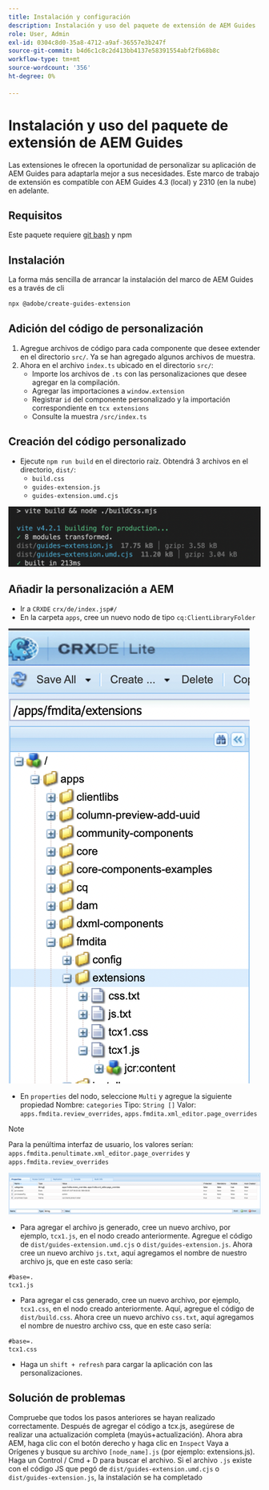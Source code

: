 ```yaml
---
title: Instalación y configuración
description: Instalación y uso del paquete de extensión de AEM Guides
role: User, Admin
exl-id: 0304c8d0-35a8-4712-a9af-36557e3b247f
source-git-commit: b4d6c1c8c2d413bb4137e58391554abf2fb68b8c
workflow-type: tm+mt
source-wordcount: '356'
ht-degree: 0%

---
```


# Instalación y uso del paquete de extensión de AEM Guides

Las extensiones le ofrecen la oportunidad de personalizar su aplicación de AEM Guides para adaptarla mejor a sus necesidades. Este marco de trabajo de extensión es compatible con AEM Guides 4.3 (local) y 2310 (en la nube) en adelante.

## Requisitos 

Este paquete requiere [git bash](https://github.com/git-guides/install-git) y npm

## Instalación

La forma más sencilla de arrancar la instalación del marco de AEM Guides es a través de cli

```bash
npx @adobe/create-guides-extension
```

## Adición del código de personalización

1. Agregue archivos de código para cada componente que desee extender en el directorio `src/`. Ya se han agregado algunos archivos de muestra.
2. Ahora en el archivo `index.ts` ubicado en el directorio `src/`:
   - Importe los archivos de `.ts` con las personalizaciones que desee agregar en la compilación.
   - Agregar las importaciones a `window.extension`
   - Registrar `id` del componente personalizado y la importación correspondiente en `tcx extensions`
   - Consulte la muestra `/src/index.ts`

## Creación del código personalizado

- Ejecute `npm run build` en el directorio raíz. Obtendrá 3 archivos en el directorio, `dist/`:
   - `build.css`
   - `guides-extension.js`
   - `guides-extension.umd.cjs`

![Salida de compilación](./../imgs/build_output.png)

## Añadir la personalización a AEM

- Ir a `CRXDE` `crx/de/index.jsp#/`
- En la carpeta `apps`, cree un nuevo nodo de tipo `cq:ClientLibraryFolder`

![Estructura de carpetas](./../imgs/crxde_folder_structure.png)

- En `properties` del nodo, seleccione `Multi` y agregue la siguiente propiedad
Nombre: `categories`
Tipo: `String []`
Valor: `apps.fmdita.review_overrides`, `apps.fmdita.xml_editor.page_overrides`

>[!NOTE]
>
> Para la penúltima interfaz de usuario, los valores serían: `apps.fmdita.penultimate.xml_editor.page_overrides` y `apps.fmdita.review_overrides`


![Propiedades de carpeta](./../imgs/crxde_folder_properties.png)

- Para agregar el archivo js generado, cree un nuevo archivo, por ejemplo, `tcx1.js`, en el nodo creado anteriormente. Agregue el código de `dist/guides-extension.umd.cjs` o `dist/guides-extension.js`. Ahora cree un nuevo archivo `js.txt`, aquí agregamos el nombre de nuestro archivo js, que en este caso sería:

```t
#base=.
tcx1.js
```

- Para agregar el css generado, cree un nuevo archivo, por ejemplo, `tcx1.css`, en el nodo creado anteriormente. Aquí, agregue el código de `dist/build.css`. Ahora cree un nuevo archivo `css.txt`, aquí agregamos el nombre de nuestro archivo css, que en este caso sería:

```t
#base=.
tcx1.css
```

- Haga un `shift + refresh` para cargar la aplicación con las personalizaciones.

## Solución de problemas

Compruebe que todos los pasos anteriores se hayan realizado correctamente.
Después de agregar el código a tcx.js, asegúrese de realizar una actualización completa (mayús+actualización).
Ahora abra AEM, haga clic con el botón derecho y haga clic en `Inspect`
Vaya a Orígenes y busque su archivo `[node_name].js` (por ejemplo: extensions.js). Haga un Control / Cmd + D para buscar el archivo. Si el archivo `.js` existe con el código JS que pegó de `dist/guides-extension.umd.cjs` o `dist/guides-extension.js`, la instalación se ha completado
